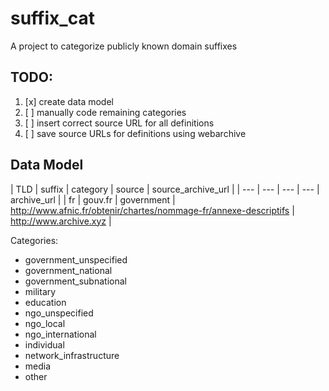# suffix_cat

A project to categorize publicly known domain suffixes

## TODO:
1. [x] create data model
2. [ ] manually code remaining categories
3. [ ] insert correct source URL for all definitions
4. [ ] save source URLs for definitions using webarchive

## Data Model

| TLD | suffix | category | source | source_archive_url |
| --- | --- | --- | --- | archive_url |
| fr | gouv.fr | government | http://www.afnic.fr/obtenir/chartes/nommage-fr/annexe-descriptifs | http://www.archive.xyz |

Categories:

- government_unspecified
- government_national
- government_subnational
- military
- education
- ngo_unspecified
- ngo_local
- ngo_international
- individual
- network_infrastructure
- media
- other